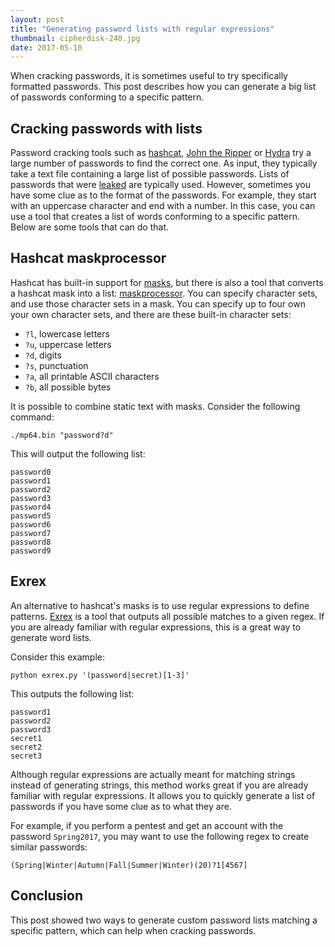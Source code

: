 ```yaml
---
layout: post
title: "Generating password lists with regular expressions"
thumbnail: cipherdisk-240.jpg
date: 2017-05-10
---
```


When cracking passwords, it is sometimes useful to try specifically formatted passwords. This post describes how you can generate a big list of passwords conforming to a specific pattern.

## Cracking passwords with lists

Password cracking tools such as [hashcat](https://hashcat.net/hashcat/), [John the Ripper](https://www.openwall.com/john/) or [Hydra](https://sectools.org/tool/hydra/) try a large number of passwords to find the correct one. As input, they typically take a text file containing a large list of possible passwords. Lists of passwords that were [leaked](https://wiki.skullsecurity.org/Passwords) are typically used. However, sometimes you have some clue as to the format of the passwords. For example, they start with an uppercase character and end with a number. In this case, you can use a tool that creates a list of words conforming to a specific pattern. Below are some tools that can do that.

## Hashcat maskprocessor

Hashcat has built-in support for [masks](https://hashcat.net/wiki/doku.php?id=mask_attack), but there is also a tool that converts a hashcat mask into a list: [maskprocessor](https://github.com/hashcat/maskprocessor). You can specify character sets, and use those character sets in a mask. You can specify up to four own your own character sets, and there are these built-in character sets:

* `?l`, lowercase letters
* `?u`, uppercase letters
* `?d`, digits
* `?s`, punctuation
* `?a`, all printable ASCII characters
* `?b`, all possible bytes

It is possible to combine static text with masks. Consider the following command:

    ./mp64.bin "password?d"

This will output the following list:

    password0
    password1
    password2
    password3
    password4
    password5
    password6
    password7
    password8
    password9

## Exrex

An alternative to hashcat's masks is to use regular expressions to define patterns. [Exrex](https://github.com/asciimoo/exrex) is a tool that outputs all possible matches to a given regex. If you are already familiar with regular expressions, this is a great way to generate word lists.

Consider this example:

    python exrex.py '(password|secret)[1-3]'

This outputs the following list:

    password1
    password2
    password3
    secret1
    secret2
    secret3

Although regular expressions are actually meant for matching strings instead of generating strings, this method works great if you are already familiar with regular expressions. It allows you to quickly generate a list of passwords if you have some clue as to what they are. 

For example, if you perform a pentest and get an account with the password `Spring2017`, you may want to use the following regex to create similar passwords:

    (Spring|Winter|Autumn|Fall|Summer|Winter)(20)?1[4567]

## Conclusion

This post showed two ways to generate custom password lists matching a specific pattern, which can help when cracking passwords.
